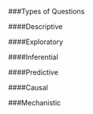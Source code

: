 ###Types of Questions

####Descriptive


####Exploratory


####Inferential


####Predictive


####Causal


###Mechanistic
